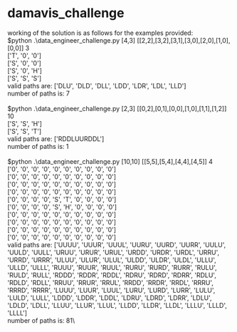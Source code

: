 # damavis_challenge

working of the solution is as follows for the examples provided:\
$python .\data_engineer_challenge.py [4,3] [[2,2],[3,2],[3,1],[3,0],[2,0],[1,0],[0,0]] 3\
['T', '0', '0']\
['S', '0', '0']\
['S', '0', 'H']\
['S', 'S', 'S']\
valid paths are:  ['DLU', 'DLD', 'DLL', 'LDD', 'LDR', 'LDL', 'LLD']\
number of paths is: 7\
\
$python .\data_engineer_challenge.py [2,3] [[0,2],[0,1],[0,0],[1,0],[1,1],[1,2]] 10\
['S', 'S', 'H']\
['S', 'S', 'T']\
valid paths are:  ['RDDLUURDDL']\
number of paths is: 1\
\
$python .\data_engineer_challenge.py [10,10] [[5,5],[5,4],[4,4],[4,5]] 4\
['0', '0', '0', '0', '0', '0', '0', '0', '0', '0']\
['0', '0', '0', '0', '0', '0', '0', '0', '0', '0']\
['0', '0', '0', '0', '0', '0', '0', '0', '0', '0']\
['0', '0', '0', '0', '0', '0', '0', '0', '0', '0']\
['0', '0', '0', '0', 'S', 'T', '0', '0', '0', '0']\
['0', '0', '0', '0', 'S', 'H', '0', '0', '0', '0']\
['0', '0', '0', '0', '0', '0', '0', '0', '0', '0']\
['0', '0', '0', '0', '0', '0', '0', '0', '0', '0']\
['0', '0', '0', '0', '0', '0', '0', '0', '0', '0']\
['0', '0', '0', '0', '0', '0', '0', '0', '0', '0']\
valid paths are:  ['UUUU', 'UUUR', 'UUUL', 'UURU', 'UURD', 'UURR', 'UULU', 'UULD', 'UULL', 'URUU', 'URUR', 'URUL', 'URDD', 'URDR', 'URDL', 'URRU', 'URRD', 'URRR', 'ULUU', 'ULUR', 'ULUL', 'ULDD', 'ULDR', 'ULDL', 'ULLU', 'ULLD', 'ULLL', 'RUUU', 'RUUR', 'RUUL', 'RURU', 'RURD', 'RURR', 'RULU', 'RULD', 'RULL', 'RDDD', 'RDDR', 'RDDL', 'RDRU', 'RDRD', 'RDRR', 'RDLU', 'RDLD', 'RDLL', 'RRUU', 'RRUR', 'RRUL', 'RRDD', 'RRDR', 'RRDL', 'RRRU', 'RRRD', 'RRRR', 'LUUU', 'LUUR', 'LUUL', 'LURU', 'LURD', 'LURR', 'LULU', 'LULD', 'LULL', 'LDDD', 'LDDR', 'LDDL', 'LDRU', 'LDRD', 'LDRR', 'LDLU', 'LDLD', 'LDLL', 'LLUU', 'LLUR', 'LLUL', 'LLDD', 'LLDR', 'LLDL', 'LLLU', 'LLLD', 'LLLL']\
number of paths is: 81\
